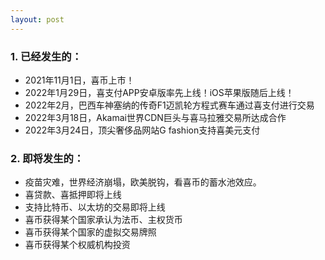 ```yaml
---
layout: post
---
```



### 1. 已经发生的：


- 2021年11月1日，喜币上市！
- 2022年1月29日，喜支付APP安卓版率先上线！iOS苹果版随后上线！
- 2022年2月，巴西车神塞纳的传奇F1迈凯轮方程式赛车通过喜支付进行交易
- 2022年3月18日，Akamai世界CDN巨头与喜马拉雅交易所达成合作
- 2022年3月24日，顶尖奢侈品网站G fashion支持喜美元支付



### 2. 即将发生的：


- 疫苗灾难，世界经济崩塌，欧美脱钩，看喜币的蓄水池效应。
- 喜贷款、喜抵押即将上线
- 支持比特币、以太坊的交易即将上线
- 喜币获得某个国家承认为法币、主权货币
- 喜币获得某个国家的虚拟交易牌照
- 喜币获得某个权威机构投资


